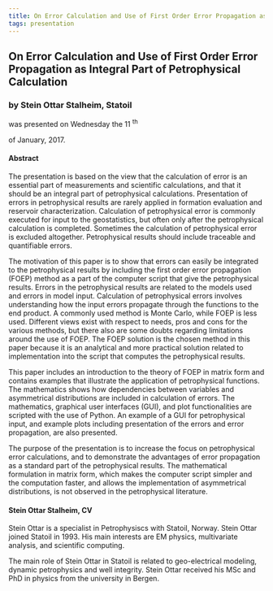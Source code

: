 ```yaml
---
title: On Error Calculation and Use of First Order Error Propagation as Integral Part of Petrophysical Calculation
tags: presentation 
---
```



		
<h2>
On Error Calculation and Use of First Order Error Propagation as Integral Part of Petrophysical Calculation
</h2>

 



		
<h3>
by Stein Ottar Stalheim, Statoil
</h3>

 



 
<p>
was presented on Wednesday the 11
<sup>
th
</sup>

 of January, 2017.
</p>

	



<h4>
Abstract
</h4>



            
<p>


The presentation is based on the view that the calculation of error is an essential part of measurements and scientific calculations, and that it should be an integral part of petrophysical calculations. Presentation of errors in petrophysical results are rarely applied in formation evaluation and reservoir characterization.  Calculation of petrophysical error is commonly executed for input to the geostatistics, but often only after the petrophysical calculation is completed.  Sometimes the calculation of petrophysical error is excluded altogether.  Petrophysical results should include traceable and quantifiable errors. 

</p>

<p>


The motivation of this paper is to show that errors can easily be integrated to the petrophysical results by including the first order error propagation (FOEP) method as a part of the computer script that give the petrophysical results.  Errors in the petrophysical results are related to the models used and errors in model input.  Calculation of petrophysical errors involves understanding how the input errors propagate through the functions to the end product.  A commonly used method is Monte Carlo, while FOEP is less used.  Different views exist with respect to needs, pros and cons for the various methods, but there also are some doubts regarding limitations around the use of FOEP.  The FOEP solution is the chosen method in this paper because it is an analytical and more practical solution related to implementation into the script that computes the petrophysical results.  

</p>

<p>


This paper includes an introduction to the theory of FOEP in matrix form and contains examples that illustrate the application of petrophysical functions.  The mathematics shows how dependencies between variables and asymmetrical distributions are included in calculation of errors. The mathematics, graphical user interfaces (GUI), and plot functionalities are scripted with the use of Python.  An example of a GUI for petrophysical input, and example plots including presentation of the errors and error propagation, are also presented.

</p>

<p>


The purpose of the presentation is to increase the focus on petrophysical error calculations, and to demonstrate the advantages of error propagation as a standard part of the petrophysical results.  The mathematical formulation in matrix form, which makes the computer script simpler and the computation faster, and allows the implementation of asymmetrical distributions, is not observed in the petrophysical literature.

      
</p>







<h4>
Stein Ottar Stalheim, CV
</h4>



    
<p>
Stein Ottar is a specialist in Petrophysiscs with Statoil, Norway. Stein Ottar joined Statoil in 1993.  His main interests are EM physics, multivariate analysis, and scientific computing.

</p>

<p>


The main role of Stein Ottar in Statoil is related to geo-electrical modeling, dynamic petrophysics and well integrity. Stein Ottar received his MSc and PhD in physics from the university in Bergen.

</p>



   

